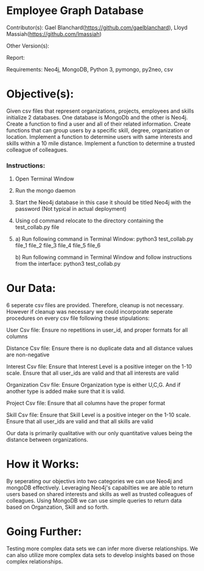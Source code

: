 # Employee Graph Database

Contributor(s): Gael Blanchard(https://github.com/gaelblanchard), Lloyd Massiah(https://github.com/lmassiah)

Other Version(s):

Report: 

Requirements: Neo4j, MongoDB, Python 3, pymongo, py2neo, csv

# Objective(s):
Given csv files that represent organizations, projects, employees and skills initialize 2 databases.
One database is MongoDb and the other is Neo4j. Create a function to find a user and all of their related information. Create functions that can group users by a specific skill, degree,
organization or location. Implement a function to determine users with same interests and skills within a 10 mile distance.
Implement a function to determine a trusted colleague of colleagues. 

### Instructions:

1) Open Terminal Window

2) Run the mongo daemon

3) Start the Neo4j database in this case it should be titled Neo4j with the password (Not typical in actual deployment)

4) Using cd command relocate to the directory containing the test_collab.py file

5) a) Run following command in Terminal Window:  python3 test_collab.py file_1 file_2 file_3 file_4 file_5 file_6

   b) Run following command in Terminal Window and follow instructions from the interface: python3 test_collab.py

# Our Data:
6 seperate csv files are provided. Therefore, cleanup is not necessary. However if cleanup was necessary we could incorporate seperate procedures on every csv file following these stipulations:

User Csv file: Ensure no repetitions in user_id, and proper formats for all columns

Distance Csv file: Ensure there is no duplicate data and all distance values are non-negative

Interest Csv file: Ensure that Interest Level is a positive integer on the 1-10 scale. Ensure that all user_ids are valid and that all interests are valid

Organization Csv file: Ensure Organization type is either U,C,G. And if another type is added make sure that it is valid.

Project Csv file: Ensure that all columns have the proper format

Skill Csv file: Ensure that Skill Level is a positive integer on the 1-10 scale. Ensure that all user_ids are valid and that all skills are valid

Our data is primarily qualitative with our only quantitative values being the distance between organizations.

# How it Works:
By seperating our objectivs into two categories we can use Neo4j and mongoDB effectively. Leveraging Neo4j's capabilties we are able to return users based on shared interests and skills as well as trusted colleagues of colleagues. Using MongoDB we can use simple queries to return data based on Organzation, Skill and so forth.

# Going Further:
Testing more complex data sets we can infer more diverse relationships. We can also utilize more complex data sets to develop insights based on those complex relationships.
